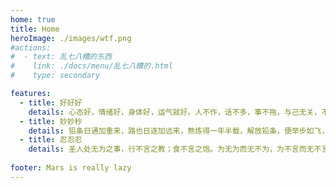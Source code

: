 ```yaml
---
home: true
title: Home
heroImage: ./images/wtf.png
#actions:
#  - text: 乱七八糟的东西
#    link: ./docs/menu/乱七八糟的.html
#    type: secondary

features:
  - title: 好好好
    details: 心态好，情绪好，身体好，运气就好。人不作，话不多，事不拖，与己无关，不问不想也不说。
  - title: 妙妙秒
    details: 铅条日通加重来，路也日逐加远来，熬炼得一年半载，解放铅条，便举步如飞，行及奔马，岂不妙哉。
  - title: 忍忍忍
    details: 圣人处无为之事，行不言之教；食不言之饱。为无为而无不为，为不言而无不言，为无为而无不忍。
    
footer: Mars is really lazy
---
```

